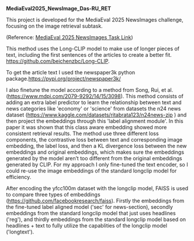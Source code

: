 **MediaEval2025_NewsImage_Das-RU_RET**

This project is developed for the MediaEval 2025 NewsImages challenge, focusing on the image retrieval subtask.

(Reference: [MediaEval 2025 NewsImages Task Link](https://multimediaeval.github.io/editions/2025/tasks/newsimages/))

This method uses the Long-CLIP model to make use of longer pieces of text, including the first sentences of the articles to create a better fit. 
https://github.com/beichenzbc/Long-CLIP. 

To get the article text I used the newspaper3k python package.https://pypi.org/project/newspaper3k/


I also finetune the model according to a method from Song, Rui, et al. (https://www.mdpi.com/2079-9292/14/15/3098). This method consists of adding an extra label predictor to learn the relationship between text and news categories like 'economy' or 'science' from datasets the n24 news dataset (https://www.kaggle.com/datasets/ritabrata123/n24news-zip
) and then project the embeddings through this 'label alignment module'. In this paper it was shown that this class aware embedding showed more consistent retrieval results. The method use three different loss components, the contrastive loss between text and corresponding image embedding, the label loss, and then a KL divergence loss between the new embeddings and original embeddings, which makes sure the embeddings generated by the model aren’t too different from the original embeddings generated by CLIP. For my approach I only fine-tuned the text encoder, so I could re-use the image embeddings of the standard longclip model for efficiency. 

After encoding the yfcc100m dataset with the longclip model, FAISS is used to compare three types of embeddings (https://github.com/facebookresearch/faiss). Firstly the embeddings from the fine-tuned label aligned model ('sec' for news-section), secondly embeddings from the standard longclip model that just uses headlines ('reg'), and thirdly embeddings from the standard longclip model based on headlines + text to fully utilize the capablities of the longclip model ('longtext').

